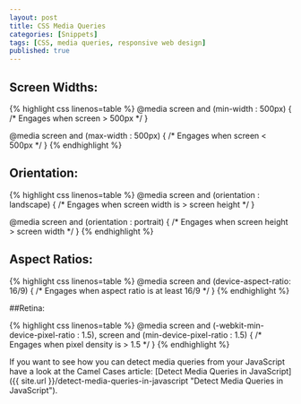 ```yaml
---
layout: post
title: CSS Media Queries
categories: [Snippets]
tags: [CSS, media queries, responsive web design]
published: true
---
```


## Screen Widths:

{% highlight css linenos=table %}
@media screen and (min-width : 500px) {
  /* Engages when screen > 500px */
}

@media screen and (max-width : 500px) {
  /* Engages when screen < 500px */
}
{% endhighlight %}

<!--more-->

## Orientation:

{% highlight css linenos=table %}
@media screen and (orientation : landscape) {
  /* Engages when screen width is > screen height */
}

@media screen and (orientation : portrait) {
  /* Engages when screen height > screen width */
}
{% endhighlight %}

## Aspect Ratios:

{% highlight css linenos=table %}
@media screen and (device-aspect-ratio: 16/9) {
  /* Engages when aspect ratio is at least 16/9 */
}
{% endhighlight %}

##Retina:

{% highlight css linenos=table %}
@media screen and (-webkit-min-device-pixel-ratio : 1.5),
screen and (min-device-pixel-ratio : 1.5) {
  /* Engages when pixel density is > 1.5 */
}
{% endhighlight %}

If you want to see how you can detect media queries from your JavaScript have a look at the Camel Cases article: [Detect Media Queries in JavaScript]({{ site.url }}/detect-media-queries-in-javascript "Detect Media Queries in JavaScript").
